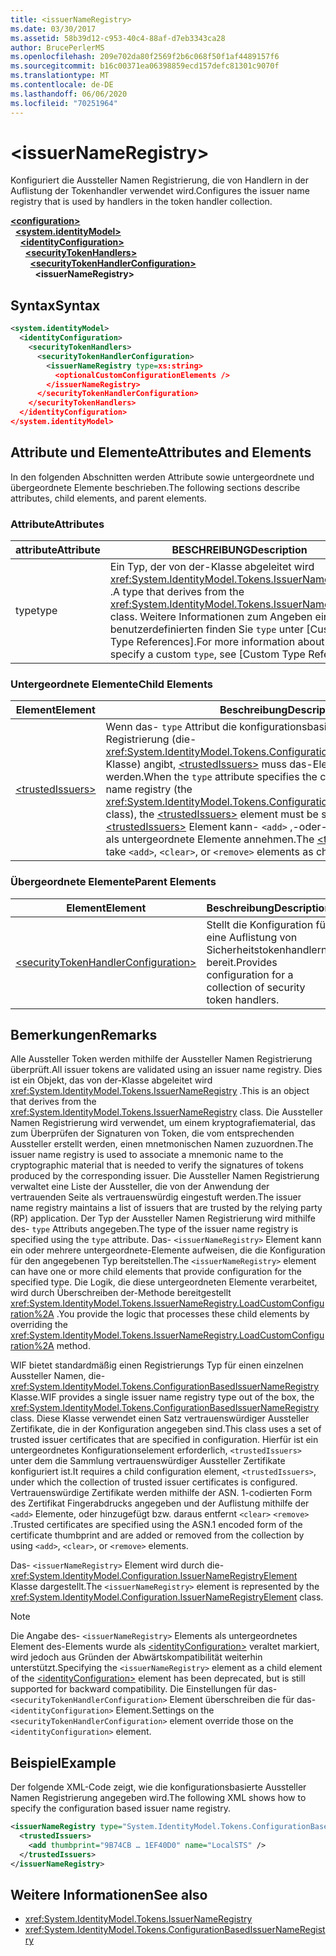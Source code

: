 ```yaml
---
title: <issuerNameRegistry>
ms.date: 03/30/2017
ms.assetid: 58b39d12-c953-40c4-88af-d7eb3343ca28
author: BrucePerlerMS
ms.openlocfilehash: 209e702da80f2569f2b6c068f50f1af4489157f6
ms.sourcegitcommit: b16c00371ea06398859ecd157defc81301c9070f
ms.translationtype: MT
ms.contentlocale: de-DE
ms.lasthandoff: 06/06/2020
ms.locfileid: "70251964"
---
```

# \<issuerNameRegistry>
<span data-ttu-id="a5df7-101">Konfiguriert die Aussteller Namen Registrierung, die von Handlern in der Auflistung der Tokenhandler verwendet wird.</span><span class="sxs-lookup"><span data-stu-id="a5df7-101">Configures the issuer name registry that is used by handlers in the token handler collection.</span></span>  
  
[**\<configuration>**](../configuration-element.md)\
&nbsp;&nbsp;[**\<system.identityModel>**](system-identitymodel.md)\
&nbsp;&nbsp;&nbsp;&nbsp;[**\<identityConfiguration>**](identityconfiguration.md)\
&nbsp;&nbsp;&nbsp;&nbsp;&nbsp;&nbsp;[**\<securityTokenHandlers>**](securitytokenhandlers.md)\
&nbsp;&nbsp;&nbsp;&nbsp;&nbsp;&nbsp;&nbsp;&nbsp;[**\<securityTokenHandlerConfiguration>**](securitytokenhandlerconfiguration.md)\
&nbsp;&nbsp;&nbsp;&nbsp;&nbsp;&nbsp;&nbsp;&nbsp;&nbsp;&nbsp;**\<issuerNameRegistry>**  
  
## <a name="syntax"></a><span data-ttu-id="a5df7-102">Syntax</span><span class="sxs-lookup"><span data-stu-id="a5df7-102">Syntax</span></span>  
  
```xml  
<system.identityModel>  
  <identityConfiguration>  
    <securityTokenHandlers>  
      <securityTokenHandlerConfiguration>  
        <issuerNameRegistry type=xs:string>  
          <optionalCustomConfigurationElements />  
        </issuerNameRegistry>  
      </securityTokenHandlerConfiguration>  
    </securityTokenHandlers>  
  </identityConfiguration>  
</system.identityModel>  
```  
  
## <a name="attributes-and-elements"></a><span data-ttu-id="a5df7-103">Attribute und Elemente</span><span class="sxs-lookup"><span data-stu-id="a5df7-103">Attributes and Elements</span></span>  
 <span data-ttu-id="a5df7-104">In den folgenden Abschnitten werden Attribute sowie untergeordnete und übergeordnete Elemente beschrieben.</span><span class="sxs-lookup"><span data-stu-id="a5df7-104">The following sections describe attributes, child elements, and parent elements.</span></span>  
  
### <a name="attributes"></a><span data-ttu-id="a5df7-105">Attribute</span><span class="sxs-lookup"><span data-stu-id="a5df7-105">Attributes</span></span>  
  
|<span data-ttu-id="a5df7-106">attribute</span><span class="sxs-lookup"><span data-stu-id="a5df7-106">Attribute</span></span>|<span data-ttu-id="a5df7-107">BESCHREIBUNG</span><span class="sxs-lookup"><span data-stu-id="a5df7-107">Description</span></span>|  
|---------------|-----------------|  
|<span data-ttu-id="a5df7-108">type</span><span class="sxs-lookup"><span data-stu-id="a5df7-108">type</span></span>|<span data-ttu-id="a5df7-109">Ein Typ, der von der-Klasse abgeleitet wird <xref:System.IdentityModel.Tokens.IssuerNameRegistry> .</span><span class="sxs-lookup"><span data-stu-id="a5df7-109">A type that derives from the <xref:System.IdentityModel.Tokens.IssuerNameRegistry> class.</span></span> <span data-ttu-id="a5df7-110">Weitere Informationen zum Angeben eines benutzerdefinierten finden Sie `type` unter [Custom Type References].</span><span class="sxs-lookup"><span data-stu-id="a5df7-110">For more information about how to specify a custom `type`, see [Custom Type References].</span></span>|  
  
### <a name="child-elements"></a><span data-ttu-id="a5df7-111">Untergeordnete Elemente</span><span class="sxs-lookup"><span data-stu-id="a5df7-111">Child Elements</span></span>  
  
|<span data-ttu-id="a5df7-112">Element</span><span class="sxs-lookup"><span data-stu-id="a5df7-112">Element</span></span>|<span data-ttu-id="a5df7-113">Beschreibung</span><span class="sxs-lookup"><span data-stu-id="a5df7-113">Description</span></span>|  
|-------------|-----------------|  
|[\<trustedIssuers>](trustedissuers.md)|<span data-ttu-id="a5df7-114">Wenn das- `type` Attribut die konfigurationsbasierte Aussteller Namen Registrierung (die- <xref:System.IdentityModel.Tokens.ConfigurationBasedIssuerNameRegistry> Klasse) angibt, [\<trustedIssuers>](trustedissuers.md) muss das-Element angegeben werden.</span><span class="sxs-lookup"><span data-stu-id="a5df7-114">When the `type` attribute specifies the configuration-based issuer name registry (the <xref:System.IdentityModel.Tokens.ConfigurationBasedIssuerNameRegistry> class), the [\<trustedIssuers>](trustedissuers.md) element must be specified.</span></span> <span data-ttu-id="a5df7-115">Das- [\<trustedIssuers>](trustedissuers.md) Element kann- `<add>` ,-oder- `<clear>` `<remove>` Elemente als untergeordnete Elemente annehmen.</span><span class="sxs-lookup"><span data-stu-id="a5df7-115">The [\<trustedIssuers>](trustedissuers.md) element can take `<add>`, `<clear>`, or `<remove>` elements as child elements.</span></span>|  
  
### <a name="parent-elements"></a><span data-ttu-id="a5df7-116">Übergeordnete Elemente</span><span class="sxs-lookup"><span data-stu-id="a5df7-116">Parent Elements</span></span>  
  
|<span data-ttu-id="a5df7-117">Element</span><span class="sxs-lookup"><span data-stu-id="a5df7-117">Element</span></span>|<span data-ttu-id="a5df7-118">Beschreibung</span><span class="sxs-lookup"><span data-stu-id="a5df7-118">Description</span></span>|  
|-------------|-----------------|  
|[\<securityTokenHandlerConfiguration>](securitytokenhandlerconfiguration.md)|<span data-ttu-id="a5df7-119">Stellt die Konfiguration für eine Auflistung von Sicherheitstokenhandlern bereit.</span><span class="sxs-lookup"><span data-stu-id="a5df7-119">Provides configuration for a collection of security token handlers.</span></span>|  
  
## <a name="remarks"></a><span data-ttu-id="a5df7-120">Bemerkungen</span><span class="sxs-lookup"><span data-stu-id="a5df7-120">Remarks</span></span>  
 <span data-ttu-id="a5df7-121">Alle Aussteller Token werden mithilfe der Aussteller Namen Registrierung überprüft.</span><span class="sxs-lookup"><span data-stu-id="a5df7-121">All issuer tokens are validated using an issuer name registry.</span></span> <span data-ttu-id="a5df7-122">Dies ist ein Objekt, das von der-Klasse abgeleitet wird <xref:System.IdentityModel.Tokens.IssuerNameRegistry> .</span><span class="sxs-lookup"><span data-stu-id="a5df7-122">This is an object that derives from the <xref:System.IdentityModel.Tokens.IssuerNameRegistry> class.</span></span> <span data-ttu-id="a5df7-123">Die Aussteller Namen Registrierung wird verwendet, um einem kryptografiematerial, das zum Überprüfen der Signaturen von Token, die vom entsprechenden Aussteller erstellt werden, einen mnetmonischen Namen zuzuordnen.</span><span class="sxs-lookup"><span data-stu-id="a5df7-123">The issuer name registry is used to associate a mnemonic name to the cryptographic material that is needed to verify the signatures of tokens produced by the corresponding issuer.</span></span> <span data-ttu-id="a5df7-124">Die Aussteller Namen Registrierung verwaltet eine Liste der Aussteller, die von der Anwendung der vertrauenden Seite als vertrauenswürdig eingestuft werden.</span><span class="sxs-lookup"><span data-stu-id="a5df7-124">The issuer name registry maintains a list of issuers that are trusted by the relying party (RP) application.</span></span> <span data-ttu-id="a5df7-125">Der Typ der Aussteller Namen Registrierung wird mithilfe des- `type` Attributs angegeben.</span><span class="sxs-lookup"><span data-stu-id="a5df7-125">The type of the issuer name registry is specified using the `type` attribute.</span></span> <span data-ttu-id="a5df7-126">Das- `<issuerNameRegistry>` Element kann ein oder mehrere untergeordnete-Elemente aufweisen, die die Konfiguration für den angegebenen Typ bereitstellen.</span><span class="sxs-lookup"><span data-stu-id="a5df7-126">The `<issuerNameRegistry>` element can have one or more child elements that provide configuration for the specified type.</span></span> <span data-ttu-id="a5df7-127">Die Logik, die diese untergeordneten Elemente verarbeitet, wird durch Überschreiben der-Methode bereitgestellt <xref:System.IdentityModel.Tokens.IssuerNameRegistry.LoadCustomConfiguration%2A> .</span><span class="sxs-lookup"><span data-stu-id="a5df7-127">You provide the logic that processes these child elements by overriding the <xref:System.IdentityModel.Tokens.IssuerNameRegistry.LoadCustomConfiguration%2A> method.</span></span>  
  
 <span data-ttu-id="a5df7-128">WIF bietet standardmäßig einen Registrierungs Typ für einen einzelnen Aussteller Namen, die- <xref:System.IdentityModel.Tokens.ConfigurationBasedIssuerNameRegistry> Klasse.</span><span class="sxs-lookup"><span data-stu-id="a5df7-128">WIF provides a single issuer name registry type out of the box, the <xref:System.IdentityModel.Tokens.ConfigurationBasedIssuerNameRegistry> class.</span></span> <span data-ttu-id="a5df7-129">Diese Klasse verwendet einen Satz vertrauenswürdiger Aussteller Zertifikate, die in der Konfiguration angegeben sind.</span><span class="sxs-lookup"><span data-stu-id="a5df7-129">This class uses a set of trusted issuer certificates that are specified in configuration.</span></span> <span data-ttu-id="a5df7-130">Hierfür ist ein untergeordnetes Konfigurationselement erforderlich, `<trustedIssuers>` unter dem die Sammlung vertrauenswürdiger Aussteller Zertifikate konfiguriert ist.</span><span class="sxs-lookup"><span data-stu-id="a5df7-130">It requires a child configuration element, `<trustedIssuers>`, under which the collection of trusted issuer certificates is configured.</span></span> <span data-ttu-id="a5df7-131">Vertrauenswürdige Zertifikate werden mithilfe der ASN. 1-codierten Form des Zertifikat Fingerabdrucks angegeben und der Auflistung mithilfe der `<add>` Elemente, oder hinzugefügt bzw. daraus entfernt `<clear>` `<remove>` .</span><span class="sxs-lookup"><span data-stu-id="a5df7-131">Trusted certificates are specified using the ASN.1 encoded form of the certificate thumbprint and are added or removed from the collection by using `<add>`, `<clear>`, or `<remove>` elements.</span></span>  
  
 <span data-ttu-id="a5df7-132">Das- `<issuerNameRegistry>` Element wird durch die- <xref:System.IdentityModel.Configuration.IssuerNameRegistryElement> Klasse dargestellt.</span><span class="sxs-lookup"><span data-stu-id="a5df7-132">The `<issuerNameRegistry>` element is represented by the <xref:System.IdentityModel.Configuration.IssuerNameRegistryElement> class.</span></span>  
  
> [!NOTE]
> <span data-ttu-id="a5df7-133">Die Angabe des- `<issuerNameRegistry>` Elements als untergeordnetes Element des-Elements wurde als [\<identityConfiguration>](identityconfiguration.md) veraltet markiert, wird jedoch aus Gründen der Abwärtskompatibilität weiterhin unterstützt.</span><span class="sxs-lookup"><span data-stu-id="a5df7-133">Specifying the `<issuerNameRegistry>` element as a child element of the [\<identityConfiguration>](identityconfiguration.md) element has been deprecated, but is still supported for backward compatibility.</span></span> <span data-ttu-id="a5df7-134">Die Einstellungen für das- `<securityTokenHandlerConfiguration>` Element überschreiben die für das- `<identityConfiguration>` Element.</span><span class="sxs-lookup"><span data-stu-id="a5df7-134">Settings on the `<securityTokenHandlerConfiguration>` element override those on the `<identityConfiguration>` element.</span></span>  
  
## <a name="example"></a><span data-ttu-id="a5df7-135">Beispiel</span><span class="sxs-lookup"><span data-stu-id="a5df7-135">Example</span></span>  
 <span data-ttu-id="a5df7-136">Der folgende XML-Code zeigt, wie die konfigurationsbasierte Aussteller Namen Registrierung angegeben wird.</span><span class="sxs-lookup"><span data-stu-id="a5df7-136">The following XML shows how to specify the configuration based issuer name registry.</span></span>  
  
```xml  
<issuerNameRegistry type="System.IdentityModel.Tokens.ConfigurationBasedIssuerNameRegistry, System.IdentityModel, Version=4.0.0.0, Culture=neutral, PublicKeyToken=b77a5c561934e089">  
  <trustedIssuers>  
    <add thumbprint="9B74CB … 1EF40D0" name="LocalSTS" />  
  </trustedIssuers>  
</issuerNameRegistry>  
```  
  
## <a name="see-also"></a><span data-ttu-id="a5df7-137">Weitere Informationen</span><span class="sxs-lookup"><span data-stu-id="a5df7-137">See also</span></span>

- <xref:System.IdentityModel.Tokens.IssuerNameRegistry>
- <xref:System.IdentityModel.Tokens.ConfigurationBasedIssuerNameRegistry>

